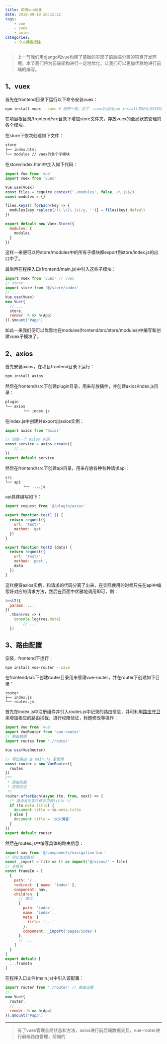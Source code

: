 ```yaml
---
title: 前端vue优化
date: 2019-09-18 20:15:22
tags:
    - vue
    - vuex
    - axios
categories: 
    - 个人博客搭建
---
```

> 上一节我们用django和vue构建了基础的实现了前后端分离的项目开发环境，本节我们将为前端架构进行一定地优化，让我们可以更加优雅地进行前端的编写。

## 1、vuex

首先在frontend目录下运行以下命令安装vuex：

```bash
npm install vuex --save # 顺带一提，加了--save后运行npm install初始化项目时就会下载该模块，方便部署
```

在项目根目录/frontend/src目录下增加store文件夹，存放vuex的全局状态管理的各个模块。

在store下依次创建如下文件：

```bash
store
├── index.html
└── modules // vuex的各个子模块
```

在store/index.html中加入如下代码：

```javascript
import Vue from 'vue'
import Vuex from 'vuex'

Vue.use(Vuex)
const files = require.context('./modules', false, /\.js$/)
const modules = {}

files.keys().forEach(key => {
  modules[key.replace(/(\.\/|\.js)/g, '')] = files(key).default
})

export default new Vuex.Store({
  modules: {
    modules
  }
})
```

这样一来便可以将store/modules中的所有子模块都export到store/index.js的出口中了。

最后再在程序入口(frontend/main.js)中引入这些子模块：

```javascript
import Vuex from 'vuex' // vuex
// store
import store from '@/store/index'
// ...
Vue.use(Vuex)
new Vue({
  // ...
  store,
  render: h => h(App)
}).$mount('#app')
```

如此一来我们便可以优雅地在modules(frontend/src/store/modules)中编写和创建vuex子模块了。

## 2、axios

首先安装axios，在项目frontend目录下运行：

```bash
npm install axios
```

然后在frontend/src下创建plugin目录，用来存放插件，并创建axios/index.js目录：

```bash
plugin
└── axios
		└── index.js
```

在index.js中创建并export出axios实例：

```javascript
import axios from 'axios'

// 创建一个 axios 实例
const service = axios.create({
	// ...
})
export default service
```

然后在frontend/src下创建api目录，用来存放各种各种请求api：

```bash
src
└── api
		└── ....js
```

api具体编写如下：

```javascript
import request from '@/plugin/axios'

export function test1 () {
  return request({
    url: 'test/',
    method: 'get'
  })
}

export function test2 (data) {
  return request({
    url: 'test/',
    method: 'post',
    data
  })
}
```

这样便将axios实例，和请求的代码分离了出来，在实际使用的时候只先在api中编写好对应的请求方法，然后在页面中优雅地调用即可，例：

```javascript
test2({
  params: ...
})
  .then(res => {
    console.log(res.data)
		// ...
  })
```

## 3、路由配置

安装，frontend下运行：

```bash
npm install vue-router --save
```

在frontend/src下创建router目录用来管理vue-router，并在router下创建如下目录：

```
router
├── index.js
└── routes.js
```

首先在index.js中注册组件并引入routes.js中记录的路由信息，并可利用[路由守卫](https://www.jianshu.com/p/dcf5ce5f3ed7)来增加相应的路由拦截，进行权限验证，标题修改等操作：

```javascript
import Vue from 'vue'
import VueRouter from 'vue-router'
// 路由数据
import routes from './routes'

Vue.use(VueRouter)

// 导出路由 在 main.js 里使用
const router = new VueRouter({
  routes
})
/**
 * 路由拦截
 * 权限验证
 */
router.afterEach(async (to, from, next) => {
  /* 路由发生变化修改页面title */
  if (to.meta.title) {
    document.title = to.meta.title
  } else {
    document.title = '大头博客'
  }
})
export default router
```

然后在routes.js中编写具体的路由信息：

```js
import nav from '@/components/navigation-bar'
// 简化加载路径
const _import = file => () => import('@/views/' + file)
// 主框架
const frameIn = [
  {
    path: '/',
    redirect: { name: 'index' },
    component: nav,
    children: [
      // 首页
      {
        path: 'index',
        name: 'index',
        meta: {
          title: '...'
        },
        component: _import('pages/index')
      },
      // ...
    ]
  }
]
export default [
  ...frameIn
]
```

在程序入口文件(main.js)中引入该配置：

```js
import router from './router' // 路由设置
//...
new Vue({
  router,
  //...
  render: h => h(App)
}).$mount('#app')
```

---

> 有了vuex管理全局状态和方法，axios进行前后端数据交互，vue-router进行前端路由管理，前端的